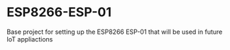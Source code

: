 # ESP8266-ESP-01
Base project for setting up the ESP8266 ESP-01 that will be used in future IoT appliactions
